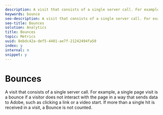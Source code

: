 ```yaml
---
description: A visit that consists of a single server call. For example, a single page visit is a bounce if a visitor does not interact with the page in a way that sends data to Adobe, such as clicking a link or a video start. If more than a single hit is received in a visit, a Bounce is not counted.
keywords: bounce
seo-description: A visit that consists of a single server call. For example, a single page visit is a bounce if a visitor does not interact with the page in a way that sends data to Adobe, such as clicking a link or a video start. If more than a single hit is received in a visit, a Bounce is not counted.
seo-title: Bounces
solution: Analytics
title: Bounces
topic: Metrics
uuid: 8ebdc42a-def5-4401-ae7f-21242494fa50
index: y
internal: n
snippet: y
---
```


# Bounces

A visit that consists of a single server call. For example, a single page visit is a bounce if a visitor does not interact with the page in a way that sends data to Adobe, such as clicking a link or a video start. If more than a single hit is received in a visit, a Bounce is not counted.

